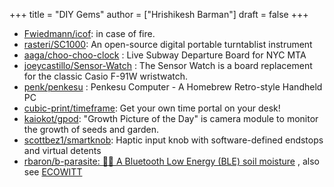+++
title = "DIY Gems"
author = ["Hrishikesh Barman"]
draft = false
+++

-   [Fwiedmann/icof](https://github.com/fwiedmann/icof): in case of fire.
-   [rasteri/SC1000](https://github.com/rasteri/SC1000): An open-source digital portable turntablist instrument
-   [aaga/choo-choo-clock](https://github.com/aaga/choo-choo-clock) : Live Subway Departure Board for NYC MTA
-   [joeycastillo/Sensor-Watch](https://github.com/joeycastillo/Sensor-Watch) : The Sensor Watch is a board replacement for the classic Casio F-91W wristwatch.
-   [penk/penkesu](https://github.com/penk/penkesu) : Penkesu Computer - A Homebrew Retro-style Handheld PC
-   [cubic-print/timeframe](https://github.com/cubic-print/timeframe): Get your own time portal on your desk!
-   [kaiokot/gpod](https://github.com/kaiokot/gpod): "Growth Picture of the Day" is camera module to monitor the growth of seeds and garden.
-   [scottbez1/smartknob](https://github.com/scottbez1/smartknob): Haptic input knob with software-defined endstops and virtual detents
-   [rbaron/b-parasite: 🌱💧 A Bluetooth Low Energy (BLE) soil moisture](https://github.com/rbaron/b-parasite) , also see [ECOWITT](https://www.ecowitt.com/shop/homePage)
